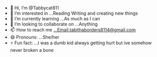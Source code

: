 - 👋 Hi, I’m @Tabbycat811
- 👀 I’m interested in ...Reading Writing and creating new things
- 🌱 I’m currently learning ...As much as I can
- 💞️ I’m looking to collaborate on ...Anything
- 📫 How to reach me ...Email.tabithaborders8114@gmail.com
- 😄 Pronouns: ...She/her
- ⚡ Fun fact: ...I was a dumb kid always getting hurt but ive somehow never broken a bone

<!---
Tabbycat811/Tabbycat811 is a ✨ special ✨ repository because its `README.md` (this file) appears on your GitHub profile.
You can click the Preview link to take a look at your changes.
--->
